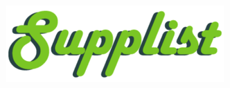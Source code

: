 <!--
## <p align="center"><b>Hi there 👋 </b></p>
-->

<p align="center">
  <img align="center" src="./supplist_logo.png" alt="Supplist" title="Supplist" />
</p>
